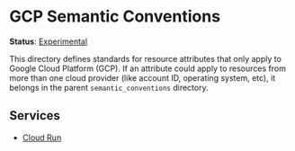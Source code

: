 # GCP Semantic Conventions

**Status**: [Experimental][DocumentStatus]

This directory defines standards for resource attributes that only apply to
Google Cloud Platform (GCP). If an attribute could apply to resources from more than one cloud
provider (like account ID, operating system, etc), it belongs in the parent
`semantic_conventions` directory.

## Services

- [Cloud Run](./cloud_run.md)

[DocumentStatus]: https://github.com/open-telemetry/opentelemetry-specification/blob/v1.21.0/specification/document-status.md
